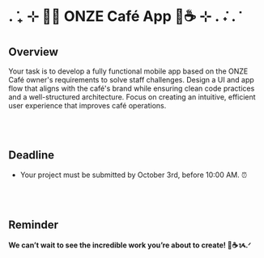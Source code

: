 # . ݁₊ ⊹ 🥐🍰 ONZE Café App 🧺☕️  ⊹ . ݁˖ . ݁

## Overview 
Your task is to develop a fully functional mobile app based on the ONZE Café owner's requirements to solve staff challenges. Design a UI and app flow that aligns with the café's brand while ensuring clean code practices and a well-structured architecture. Focus on creating an intuitive, efficient user experience that improves café operations.

<br></br>

## Deadline 
- Your project must be submitted by October 3rd, before 10:00 AM. ⏰

<br></br>

## Reminder 
**We can’t wait to see the incredible work you’re about to create! 🎨☕ᝰ.ᐟ**
